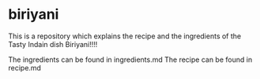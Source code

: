 # biriyani
This is a repository which explains the recipe and the ingredients of the Tasty Indain dish Biriyani!!!!

The ingredients can be found in ingredients.md
The recipe can be found in recipe.md
